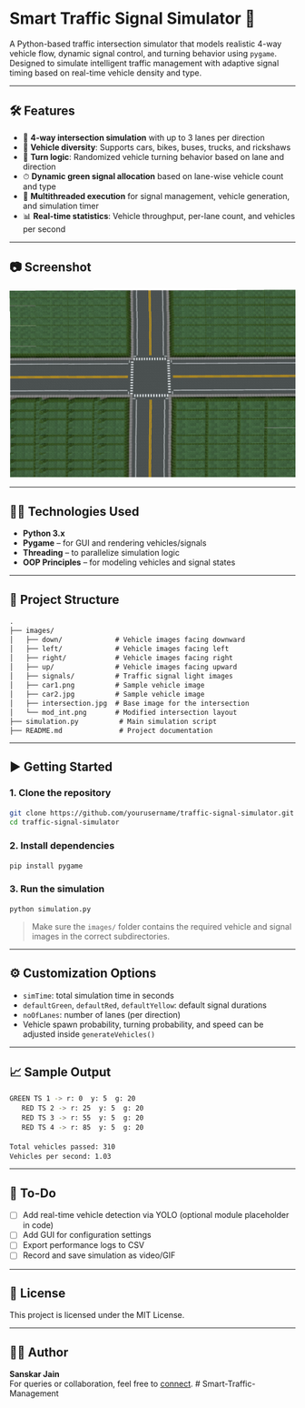 # Smart Traffic Signal Simulator 🚦

A Python-based traffic intersection simulator that models realistic 4-way vehicle flow, dynamic signal control, and turning behavior using `pygame`. Designed to simulate intelligent traffic management with adaptive signal timing based on real-time vehicle density and type.

---

## 🛠 Features

- 🔄 **4-way intersection simulation** with up to 3 lanes per direction  
- 🚗 **Vehicle diversity**: Supports cars, bikes, buses, trucks, and rickshaws  
- 🔀 **Turn logic**: Randomized vehicle turning behavior based on lane and direction  
- ⏱ **Dynamic green signal allocation** based on lane-wise vehicle count and type  
- 🧵 **Multithreaded execution** for signal management, vehicle generation, and simulation timer  
- 📊 **Real-time statistics**: Vehicle throughput, per-lane count, and vehicles per second  

---

## 📷 Screenshot

<img src="images/mod_int.png" alt="Traffic Simulation Preview" width="600"/>

---

## 🧑‍💻 Technologies Used

- **Python 3.x**  
- **Pygame** – for GUI and rendering vehicles/signals  
- **Threading** – to parallelize simulation logic  
- **OOP Principles** – for modeling vehicles and signal states  

---

## 📁 Project Structure

```
.
├── images/
│   ├── down/             # Vehicle images facing downward
│   ├── left/             # Vehicle images facing left
│   ├── right/            # Vehicle images facing right
│   ├── up/               # Vehicle images facing upward
│   ├── signals/          # Traffic signal light images
│   ├── car1.png          # Sample vehicle image
│   ├── car2.jpg          # Sample vehicle image
│   ├── intersection.jpg  # Base image for the intersection
│   └── mod_int.png       # Modified intersection layout
├── simulation.py          # Main simulation script
├── README.md              # Project documentation
```

---

## ▶️ Getting Started

### 1. Clone the repository

```bash
git clone https://github.com/yourusername/traffic-signal-simulator.git
cd traffic-signal-simulator
```

### 2. Install dependencies

```bash
pip install pygame
```

### 3. Run the simulation

```bash
python simulation.py
```

> Make sure the `images/` folder contains the required vehicle and signal images in the correct subdirectories.

---

## ⚙️ Customization Options

- `simTime`: total simulation time in seconds  
- `defaultGreen`, `defaultRed`, `defaultYellow`: default signal durations  
- `noOfLanes`: number of lanes (per direction)  
- Vehicle spawn probability, turning probability, and speed can be adjusted inside `generateVehicles()`  

---

## 📈 Sample Output

```bash
GREEN TS 1 -> r: 0  y: 5  g: 20
   RED TS 2 -> r: 25  y: 5  g: 20
   RED TS 3 -> r: 55  y: 5  g: 20
   RED TS 4 -> r: 85  y: 5  g: 20

Total vehicles passed: 310
Vehicles per second: 1.03
```

---

## 📌 To-Do

- [ ] Add real-time vehicle detection via YOLO (optional module placeholder in code)  
- [ ] Add GUI for configuration settings  
- [ ] Export performance logs to CSV  
- [ ] Record and save simulation as video/GIF  

---

## 📄 License

This project is licensed under the MIT License.

---

## 🙋‍♂️ Author

**Sanskar Jain**  
For queries or collaboration, feel free to [connect](mailto:your-email@example.com).
#   S m a r t - T r a f f i c - M a n a g e m e n t 
 
 
